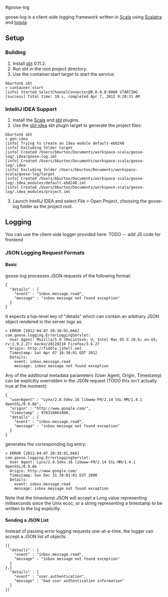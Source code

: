 #goose-log

goose-log is a client-side logging framework written in [Scala](http://scala-lang.org) using [Scalatra](https://github.com/scalatra/scalatra) and [logula](https://github.com/codahale/logula) 

## Setup

### Building

1. Install [sbt](https://github.com/harrah/xsbt/wiki) 0.11.2.
2. Run sbt in the root project directory.
3. Use the container:start target to start the service:

<pre><code>bburton$ sbt
> container:start
[info] Started SelectChannelConnector@0.0.0.0:8080 STARTING
[success] Total time: 10 s, completed Apr 7, 2012 9:20:31 AM
</code></pre>

### IntelliJ IDEA Support

1. Install the [Scala](http://confluence.jetbrains.net/display/SCA/Scala+Plugin+for+IntelliJ+IDEA) and [sbt](https://github.com/orfjackal/idea-sbt-plugin) plugins.
2. Use the [sbt-idea](https://github.com/mpeltonen/sbt-idea) sbt plugin target to generate the project files:

<pre><code>bburton$ sbt
> gen-idea
[info] Trying to create an Idea module default-eb8248
[info] Excluding folder target
[info] Created /Users/bburton/Documents/workspace-scala/goose-log/.idea/goose-log.iml
[info] Created /Users/bburton/Documents/workspace-scala/goose-log/.idea
[info] Excluding folder /Users/bburton/Documents/workspace-scala/goose-log/target
[info] Created /Users/bburton/Documents/workspace-scala/goose-log/.idea_modules/default-eb8248.iml
[info] Created /Users/bburton/Documents/workspace-scala/goose-log/.idea_modules/project.iml
</code></pre>

3. Launch IntelliJ IDEA and select File > Open Project, choosing the goose-log folder as the project root.

## Logging

You can use the client-side logger provided here: TODO -- add JS code for frontend

### JSON Logging Request Formats

#### Basic

goose-log processes JSON requests of the following format:
<pre><code>{
  "details" : {
    "event" : "inbox.message.read",
    "message" : "inbox message not found exception"
  }
}
</code></pre>
It expects a top-level key of "details" which can contain an arbitrary JSON object rendered in the server logs as:
<pre><code>> ERROR [2012-04-07 20:38:01,666] com.goose.logging.ErrorLoggingServlet: 
  User Agent: Mozilla/5.0 (Macintosh; U; Intel Mac OS X 10.6; en-US; rv:1.9.2.27) Gecko/20120216 Firefox/3.6.27
  Origin: http://fiddle.jshell.net
  Timestamp: Sat Apr 07 16:38:01 EDT 2012
  Details:
    event: inbox.message.read
    message: inbox message not found exception
</code></pre>

Any of the additional metadata parameters (User Agent, Origin, Timestamp) can be explicitly overridden in the JSON request (TODO this isn't actually true at the moment):

<pre><code>{
  "userAgent" : "Lynx/2.8.5dev.16 libwww-FM/2.14 SSL-MM/1.4.1 OpenSSL/0.9.6b",
  "origin" : "http://www.google.com/",
  "timestamp" : 978310861000,
  "details" : {
    "event" : "inbox.message.read",
    "message" : "inbox message not found exception"
  }
}
</code></pre>

generates the corresponding log entry:

<pre><code>> ERROR [2012-04-07 20:38:01,666] com.goose.logging.ErrorLoggingServlet:
  User Agent: Lynx/2.8.5dev.16 libwww-FM/2.14 SSL-MM/1.4.1 OpenSSL/0.9.6b
  Origin: http://www.google.com/
  Timestamp: Sun Dec 31 20:01:01 EST 2000
  Details:
    event: inbox.message.read
    message: inbox message not found exception
</code></pre>

Note that the timestamp JSON will accept a Long value representing milliseconds since the Unix ecoc, or a string representing a timestamp to be written to the log explicitly.

#### Sending a JSON List

Instead of passing error logging requests one-at-a-time, the logger can accept a JSON list of objects:

<pre><code>[{
  "details" : {
    "event" : "inbox.message.read",
    "message" : "inbox message not found exception"
  }
},{
  "details" : {
    "event" : "user.authentication",
    "message" : "bad user authentication information"
  }
}]
</code></pre>
